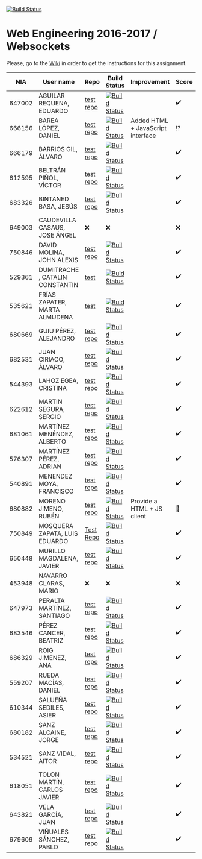 [![Build Status](https://travis-ci.org/UNIZAR-30246-WebEngineering/lab4-websockets.svg?branch=master)](https://travis-ci.org/UNIZAR-30246-WebEngineering/lab4-websockets)
# Web Engineering 2016-2017 / Websockets
Please, go to the [Wiki](https://github.com/UNIZAR-30246-WebEngineering/lab4-websockets/wiki) in order to get the instructions for this assignment.

NIA    | User name | Repo | Build Status | Improvement | Score
-------|-----------|------|--------------|-------------|--------
647002 | AGUILAR REQUENA, EDUARDO | [test repo](https://github.com/McGredu/lab4-websockets/tree/test) |[![Build Status](https://travis-ci.org/McGredu/lab4-websockets.svg?branch=test)](https://travis-ci.org/McGredu/lab4-websockets) | | :heavy_check_mark:
666156 | BAREA LÓPEZ, DANIEL | [test repo](https://github.com/dbarelop/lab4-websockets/tree/test) | [![Build Status](https://travis-ci.org/dbarelop/lab4-websockets.svg?branch=test)](https://travis-ci.org/dbarelop/lab4-websockets?branch=test) | Added HTML + JavaScript interface | :interrobang:
666179 | BARRIOS GIL, ÁLVARO | [test repo](https://github.com/deerter/lab4-websockets/tree/test) |[![Build Status](https://travis-ci.org/deerter/lab4-websockets.svg?branch=test)](https://travis-ci.org/deerter/lab4-websockets) | | :heavy_check_mark:
612595 | BELTRÁN PIÑOL, VÍCTOR | [test repo](https://github.com/Victorbp09/lab4-websockets/tree/test) | [![Build Status](https://api.travis-ci.org/Victorbp09/lab4-websockets.svg?branch=test)](https://travis-ci.org/Victorbp09/lab4-websockets)  | | :heavy_check_mark:
683326 | BINTANED BASA, JESÚS | [test repo](https://github.com/jebiba95/lab4-websockets/tree/test) |[![Build Status](https://travis-ci.org/jebiba95/lab4-websockets.svg?branch=test)](https://travis-ci.org/jebiba95/lab4-websockets) | | :heavy_check_mark:
649003 | CAUDEVILLA CASAUS, JOSE ÁNGEL | :x: | :x: | | :x: 
750846 | DAVID MOLINA, JOHN ALEXIS | [test repo](https://github.com/JohnD23/lab4-websockets/tree/test) | [![Build Status](https://api.travis-ci.org/JohnD23/lab4-websockets.svg?branch=test)](https://travis-ci.org/JohnD23/lab4-websockets) | | :heavy_check_mark:
529361 | DUMITRACHE , CATALIN  CONSTANTIN | [test](https://github.com/catalindumitrache76/lab4-websockets/tree/test) | [![Buid Status](https://travis-ci.org/catalindumitrache76/lab4-websockets.svg?branch=test)](https://travis-ci.org/catalindumitrache76/lab4-websockets) | | :heavy_check_mark:
535621 | FRÍAS ZAPATER, MARTA ALMUDENA | [test](https://github.com/martafr/lab4-websockets/tree/test) | [![Buid Status](https://travis-ci.org/martafr/lab4-websockets.svg?branch=test)](https://travis-ci.org/martafr/lab4-websockets) | | :heavy_check_mark:
680669 | GUIU PÉREZ, ALEJANDRO | [test repo](https://github.com/aguiu/lab4-websockets/tree/test) | [![Build Status](https://travis-ci.org/aguiu/lab4-websockets.svg?branch=test)](https://travis-ci.org/aguiu/lab4-websockets) | | :heavy_check_mark:
682531 | JUAN CIRIACO, ÁLVARO | [test repo](https://github.com/aJuanCiri/lab4-websockets/tree/test) | [![Build Status](https://travis-ci.org/aJuanCiri/lab4-websockets.svg?branch=test)](https://travis-ci.org/aJuanCiri/lab4-websockets) | | :heavy_check_mark:
544393 | LAHOZ EGEA, CRISTINA  | [test repo](https://github.com/cristinalahoz/lab4-websockets/tree/test) | [![Build Status](https://travis-ci.org/cristinalahoz/lab4-websockets.svg?branch=test)](https://travis-ci.org/cristinalahoz/lab4-websockets) | | :heavy_check_mark:
622612 | MARTIN SEGURA, SERGIO | [test repo](https://github.com/suresrm/lab4-websockets/tree/test) | [![Build Status](https://api.travis-ci.org/SureSRM/lab4-websockets.svg?branch=test)](https://api.travis-ci.org/SureSRM/lab4-websockets.svg?branch=test) | | :heavy_check_mark:
681061 | MARTÍNEZ MENÉNDEZ, ALBERTO | [test repo](https://github.com/Belberus/lab4-websockets/tree/test) | [![Build Status](https://travis-ci.org/Belberus/lab4-websockets.svg?branch=test)](https://travis-ci.org/Belberus/lab4-websockets) | | :heavy_check_mark:
576307 | MARTÍNEZ PÉREZ, ADRIAN | [test repo](https://github.com/Electryk/lab4-websockets/tree/test) | [![Build Status](https://travis-ci.org/Electryk/lab4-websockets.svg?branch=test)](https://travis-ci.org/Electryk/lab4-websockets) | | :heavy_check_mark:
540891 | MENENDEZ MOYA, FRANCISCO | [test repo](https://github.com/fmenemo/lab4-websockets/tree/test) | [![Build Status](https://travis-ci.org/fmenemo/lab4-websockets.svg?branch=test)](https://travis-ci.org/fmenemo/lab4-websockets) | | :heavy_check_mark:
680882 | MORENO JIMENO, RUBÉN | [test repo](https://github.com/nebur395/lab4-websockets/tree/test) | [![Build Status](https://travis-ci.org/nebur395/lab4-websockets.svg?branch=test)](https://travis-ci.org/nebur395/lab4-websockets) | Provide a HTML + JS client | :gift:
750849 | MOSQUERA ZAPATA, LUIS EDUARDO | [Test Repo](https://github.com/luisemz/lab4-websockets/tree/test) | [![Build Status](https://travis-ci.org/luisemz/lab4-websockets.svg?branch=test)](https://travis-ci.org/luisemz/lab4-websockets) | | :heavy_check_mark:
650448 | MURILLO MAGDALENA, JAVIER | [test repo](https://github.com/javmurillo/lab4-websockets/tree/test) | [![Build Status](https://travis-ci.org/javmurillo/lab4-websockets.svg?branch=test)](https://travis-ci.org/javmurillo/lab4-websockets) | | :heavy_check_mark:
453948 | NAVARRO CLARAS, MARIO | :x: | :x: | | :x: 
647973 | PERALTA MARTÍNEZ, SANTIAGO  | [test repo](https://github.com/SantiagoPeralta/lab4-websockets/tree/test) |[![Build Status](https://travis-ci.org/SantiagoPeralta/lab4-websockets.svg?branch=test)](https://travis-ci.org/SantiagoPeralta/lab4-websockets) | | :heavy_check_mark: 
683546 | PÉREZ CANCER, BEATRIZ | [test repo](https://github.com/beapc18/lab4-websockets/tree/test) | [![Build Status](https://travis-ci.org/beapc18/lab4-websockets.svg?branch=test)](https://travis-ci.org/beapc18/lab4-websockets) | | :heavy_check_mark:
686329 | ROIG JIMENEZ, ANA | [test repo](https://github.com/anicacortes/lab4-websockets/tree/test) | [![Build Status](https://travis-ci.org/anicacortes/lab4-websockets.svg?branch=test)](https://travis-ci.org/anicacortes/lab4-websockets) | | :heavy_check_mark:
559207 | RUEDA MACÍAS, DANIEL | [test repo](https://github.com/danirueda/lab4-websockets/tree/test)| [![Build Status](https://travis-ci.org/danirueda/lab4-websockets.svg?branch=master)](https://travis-ci.org/danirueda/lab4-websockets) | | :heavy_check_mark:
610344 | SALUEÑA SEDILES, ASIER | [test repo](https://github.com/asierhandball/lab4-websockets/tree/test) | [![Build Status](https://travis-ci.org/asierhandball/lab4-websockets.svg?branch=test)](https://travis-ci.org/asierhandball/lab4-websockets) | | :heavy_check_mark:
680182 | SANZ ALCAINE, JORGE | [test repo](https://github.com/sanz1995/lab4-websockets/tree/test) | [![Build Status](https://travis-ci.org/sanz1995/lab4-websockets.svg?branch=test)](https://travis-ci.org/sanz1995/lab4-websockets) | | :heavy_check_mark:
534521 | SANZ VIDAL, AITOR | [test repo](https://github.com/aitorsanz/lab4-websockets/tree/test) | [![Build Status](https://travis-ci.org/aitorsanz/lab4-websockets.svg?branch=test)](https://travis-ci.org/aitorsanz/lab4-websockets) | | :heavy_check_mark:
618051 | TOLON MARTÍN, CARLOS JAVIER | [test repo](https://github.com/ctolon22/lab4-websockets/tree/test) | [![Build Status](https://travis-ci.org/ctolon22/lab4-websockets.svg?branch=test)](https://travis-ci.org/ctolon22/lab4-websockets) | | :heavy_check_mark:
643821 | VELA GARCÍA, JUAN  | [test repo](https://github.com/juan-vg/lab4-websockets/tree/test) | [![Build Status](https://travis-ci.org/juan-vg/lab4-websockets.svg?branch=test)](https://travis-ci.org/juan-vg/lab4-websockets) | | :heavy_check_mark:
679609 | VIÑUALES SÁNCHEZ, PABLO | [test repo](https://github.com/strummerTFIU/lab4-websockets/tree/test) | [![Build Status](https://travis-ci.org/strummerTFIU/lab4-websockets.svg?branch=test)](https://github.com/strummerTFIU/lab4-websockets) | | :heavy_check_mark:

